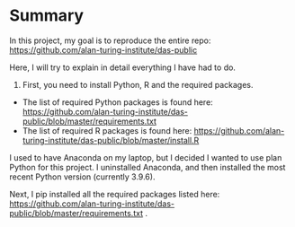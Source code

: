 # Summary

In this project, my goal is to reproduce the entire repo: https://github.com/alan-turing-institute/das-public

Here, I will try to explain in detail everything I have had to do.

1. First, you need to install Python, R and the required packages. 
* The list of required Python packages is found here: https://github.com/alan-turing-institute/das-public/blob/master/requirements.txt
* The list of required R packages is found here: https://github.com/alan-turing-institute/das-public/blob/master/install.R

I used to have Anaconda on my laptop, but I decided I wanted to use plan Python for this project. 
I uninstalled Anaconda, and then installed the most recent Python version (currently 3.9.6).

Next, I pip installed all the required packages listed here: https://github.com/alan-turing-institute/das-public/blob/master/requirements.txt .



